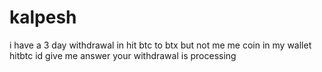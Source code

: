 # kalpesh
i have a 3 day withdrawal in hit btc to btx but not me me coin in my wallet hitbtc id give me answer your withdrawal is  processing 
